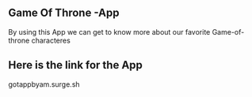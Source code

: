 ## Game Of Throne -App

By using this App we can get to know more about our favorite Game-of-throne characteres


## Here is the link for the App


gotappbyam.surge.sh
